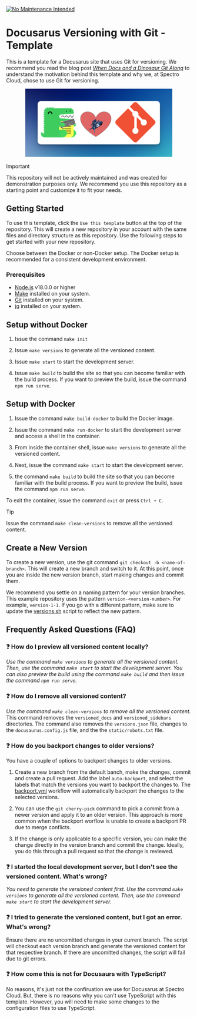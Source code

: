 [![No Maintenance Intended](http://unmaintained.tech/badge.svg)](http://unmaintained.tech/)

# Docusarus Versioning with Git - Template

This is a template for a Docusarus site that uses Git for versioning. We recommend you read the blog post [_When Docs and a Dinosaur Git Along_]() to understand the motivation behind this template and why we, at Spectro Cloud, chose to use Git for versioning.

<p align="center">
  <img src="./static/img/readme-image.png" alt="Docusarus + heart with Spectro Cloud Astronaut + git" width="400"/>
</p>

> [!IMPORTANT]
> This repository will not be actively maintained and was created for demonstration purposes only. We recommend you use this repository as a starting point and customize it to fit your needs.

## Getting Started

To use this template, click the `Use this template` button at the top of the repository. This will create a new repository in your account with the same files and directory structure as this repository. Use the following steps to get started with your new repository.

Choose between the Docker or non-Docker setup. The Docker setup is recommended for a consistent development environment.

### Prerequisites

- [Node.js](https://nodejs.org/en/download) v18.0.0 or higher
- [Make](https://www.gnu.org/software/make/) installed on your system.
- [Git](https://git-scm.com/) installed on your system.
- [jq](https://stedolan.github.io/jq/) installed on your system.

## Setup without Docker

1. Issue the command `make init`

2. Issue `make versions` to generate all the versioned content.

3. Issue `make start` to start the development server.

4. Issue `make build` to build the site so that you can become familiar with the build process. If you want to preview the build, issue the command `npm run serve`.

## Setup with Docker

1. Issue the command `make build-docker` to build the Docker image.
2. Issue the command `make run-docker` to start the development server and access a shell in the container.
3. From inside the container shell, issue `make versions` to generate all the versioned content.

4. Next, issue the command `make start` to start the development server.

5. the command `make build` to build the site so that you can become familiar with the build process. If you want to preview the build, issue the command `npm run serve`.

To exit the container, issue the command `exit` or press `Ctrl + C`.

> [!TIP]
> Issue the command `make clean-versions` to remove all the versioned content.

## Create a New Version

To create a new version, use the git command `git checkout -b <name-of-branch>`. This will create a new branch and switch to it. At this point, once you are inside the new version branch, start making changes and commit them.

We recommend you settle on a naming pattern for your version branches. This example repository uses the pattern `version-<version-number>`. For example, `version-1-1`. If you go with a different pattern, make sure to update the [versions.sh](./scripts/versions.sh) script to reflect the new pattern.

## Frequently Asked Questions (FAQ)

### ❓ How do I preview all versioned content locally?

_Use the command `make versions` to generate all the versioned content. Then, use the command `make start` to start the development server. You can also preview the build using the command `make build` and then issue the command `npm run serve`._

### ❓ How do I remove all versioned content?

_Use the command `make clean-versions` to remove all the versioned content._ This command removes the `versioned_docs` and `versioned_sidebars` directories. The command also removes the `versions.json` file, changes to the `docusaurus.config.js` file, and the the `static/robots.txt` file.

### ❓ How do you backport changes to older versions?

You have a couple of options to backport changes to older versions.

1. Create a new branch from the default banch, make the changes, commit and create a pull request. Add the label `auto-backport`, and select the labels that match the versions you want to backport the changes to. The [backport.yml](./.github/workflows/backport.yml) workflow will automatically backport the changes to the selected versions.

2. You can use the `git cherry-pick` command to pick a commit from a newer version and apply it to an older version. This approach is more common when the backport worflow is unable to create a backport PR due to merge conflicts.

3. If the change is only applicable to a specific version, you can make the change directly in the version branch and commit the change. Ideally, you do this through a pull request so that the change is reviewed.

### ❓ I started the local development server, but I don't see the versioned content. What's wrong?

_You need to generate the versioned content first. Use the command `make versions` to generate all the versioned content. Then, use the command `make start` to start the development server._

### ❓ I tried to generate the versioned content, but I got an error. What's wrong?

Ensure there are no uncomitted changes in your current branch. The [](./scripts/versions.sh) script will checkout each version branch and generate the versioned content for that respective branch. If there are uncomitted changes, the script will fail due to git errors.

### ❓ How come this is not for Docusaurs with TypeScript?

No reasons, it's just not the confiruation we use for Docusarus at Spectro Cloud. But, there is no reasons why you can't use TypeScript with this template. However, you will need to make some changes to the configuration files to use TypeScript.
